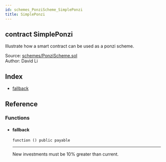 ```yaml
---
id: schemes_PonziScheme_SimplePonzi
title: SimplePonzi
---
```


<div class="contract-doc"><div class="contract"><h2 class="contract-header"><span class="contract-kind">contract</span> SimplePonzi</h2><p class="description">Illustrate how a smart contract can be used as a ponzi scheme.</p><div class="source">Source: <a href="https://github.com/FriendlyUser/solidity-smart-contracts//blob/v0.1.0/contracts/schemes/PonziScheme.sol" target="_blank">schemes/PonziScheme.sol</a></div><div class="author">Author: David Li</div></div><div class="index"><h2>Index</h2><ul><li><a href="schemes_PonziScheme_SimplePonzi.html#">fallback</a></li></ul></div><div class="reference"><h2>Reference</h2><div class="functions"><h3>Functions</h3><ul><li><div class="item function"><span id="fallback" class="anchor-marker"></span><h4 class="name">fallback</h4><div class="body"><code class="signature">function <strong></strong><span>() </span><span>public </span><span>payable </span></code><hr/><div class="description"><p>New investments must be 10% greater than current.</p></div></div></div></li></ul></div></div></div>
